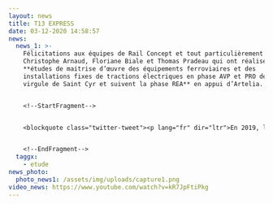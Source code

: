 ```yaml
---
layout: news
title: T13 EXPRESS
date: 03-12-2020 14:58:57
news:
  news_1: >-
    Félicitations aux équipes de Rail Concept et tout particulièrement à
    Christophe Arnaud, Floriane Biale et Thomas Pradeau qui ont réalisé les
    **études de maitrise d’œuvre des équipements ferroviaires et des
    installations fixes de tractions électriques en phase AVP et PRO de la
    virgule de Saint Cyr et suivent la phase REA** en appui d’Artelia.


    <!--StartFragment-->


    <blockquote class="twitter-tweet"><p lang="fr" dir="ltr">En 2019, les travaux du <a href="https://twitter.com/hashtag/Tram13?src=hash&amp;ref_src=twsrc%5Etfw">#Tram13</a> St-Cyr - St-Germain-en-Laye se poursuivent pour une mise en service en 2021. Tour d&#39;horizon en drone de ce projet de <a href="https://twitter.com/hashtag/TransportsIDF?src=hash&amp;ref_src=twsrc%5Etfw">#TransportsIDF</a> lancé par <a href="https://twitter.com/IDFmobilites?ref_src=twsrc%5Etfw">@IDFmobilites</a> pour améliorer les déplacements dans les <a href="https://twitter.com/Les_Yvelines?ref_src=twsrc%5Etfw">@Les_Yvelines</a> 👉 <a href="https://t.co/M1pFWXUm9O">https://t.co/M1pFWXUm9O</a> <a href="https://t.co/FvusRY8TjH">pic.twitter.com/FvusRY8TjH</a></p>&mdash; IDF Mobilités (@IDFmobilites) <a href="https://twitter.com/IDFmobilites/status/1081198929453162496?ref_src=twsrc%5Etfw">January 4, 2019</a></blockquote> <script async src="https://platform.twitter.com/widgets.js" charset="utf-8"></script>


    <!--EndFragment-->
  taggx:
    - etude
news_photo:
  photo_news1: /assets/img/uploads/capture1.png
video_news: https://www.youtube.com/watch?v=kR7JpFtiPkg
---
```

